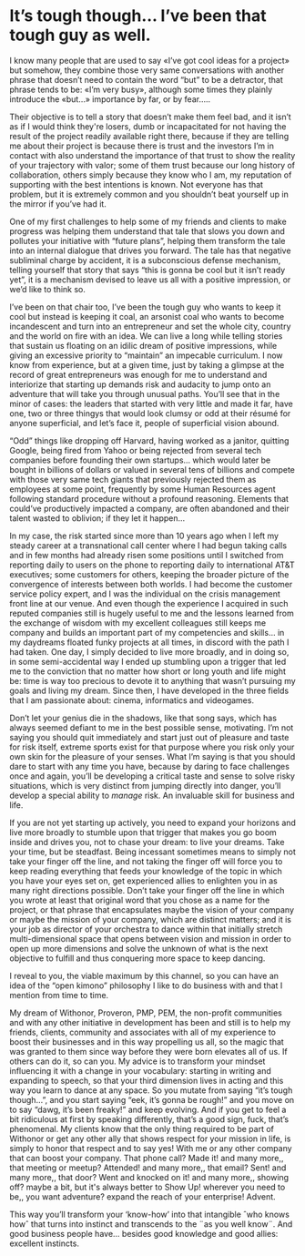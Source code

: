 #  It’s tough though… I’ve been that tough guy as well.
I know many people that are used to say «I’ve got cool ideas for a project» but somehow, they combine those very same conversations with another phrase that doesn’t need to contain the word “but” to be a detractor, that phrase tends to be: «I’m very busy», although some times they plainly introduce the «but…» importance by far, or by fear…..

Their objective is to tell a story that doesn’t make them feel bad, and it isn’t as if I would think they're losers, dumb or incapacitated for not having the result of the project readily available right there, because if they are telling me about their project is because there is trust and the investors I’m in contact with also understand the importance of that trust to show the reality of your trajectory with valor; some of them trust because our long history of collaboration, others simply because they know who I am, my reputation of supporting with the best intentions is known. Not everyone has that problem, but it is extremely common and you shouldn’t beat yourself up in the mirror if you’ve had it.

One of my first challenges to help some of my friends and clients to make progress was helping them understand that tale that slows you down and pollutes your initiative with “future plans”, helping them transform the tale into an internal dialogue that drives you forward. The tale has that negative subliminal charge by accident, it is a subconscious defense mechanism, telling yourself that story that says “this is gonna be cool but it isn’t ready yet”, it is a mechanism devised to leave us all with a positive impression, or we’d like to think so.

I’ve been on that chair too, I’ve been the tough guy who wants to keep it cool but instead is keeping it coal, an arsonist coal who wants to become incandescent and turn into an entrepreneur and set the whole city, country and the world on fire with an idea. We can live a long while telling stories that sustain us floating on an idilic dream of positive impressions, while giving an excessive priority to “maintain” an impecable curriculum. I now know from experience, but at a given time, just by taking a glimpse at the record of great entrepreneurs was enough for me to understand and interiorize that starting up demands risk and audacity to jump onto an adventure that will take you through unusual paths. You’ll see that in the minor of cases: the leaders that started with very little and made it far, have one, two or three thingys that would look clumsy or odd at their résumé for anyone superficial, and let’s face it, people of superficial vision abound.

“Odd” things like dropping off Harvard, having worked as a janitor, quitting Google, being fired from Yahoo or being rejected from several tech companies before founding their own startups… which would later be bought in billions of dollars or valued in several tens of billions and compete with those very same tech giants that previously rejected them as employees at some point, frequently by some Human Resources agent following standard procedure without a profound reasoning. Elements that could’ve productively impacted a company, are often abandoned and their talent wasted to oblivion; if they let it happen…

In my case, the risk started since more than 10 years ago when I left my steady career at a transnational call center where I had begun taking calls and in few months had already risen some positions until I switched from reporting daily to users on the phone to reporting daily to international AT&T executives; some customers for others, keeping the broader picture of the convergence of interests between both worlds. I had become the customer service policy expert, and I was the individual on the crisis management front line at our venue. And even though the experience I acquired in such reputed companies still is hugely useful to me and the lessons learned from the exchange of wisdom with my excellent colleagues still keeps me company and builds an important part of my competencies and skills… in my daydreams floated funky projects at all times, in discord with the path I had taken. One day, I simply decided to live more broadly, and in doing so, in some semi-accidental way I ended up stumbling upon a trigger that led me to the conviction that no matter how short or long youth and life might be: time is way too precious to devote it to anything that wasn’t pursuing my goals and living my dream. Since then, I have developed in the three fields that I am passionate about: cinema, informatics and videogames.

Don’t let your genius die in the shadows, like that song says, which has always seemed defiant to me in the best possible sense, motivating. I’m not saying you should quit immediately and start just out of pleasure and taste for risk itself, extreme sports exist for that purpose where you risk only your own skin for the pleasure of your senses. What I’m saying is that you should dare to start with any time you have, because by daring to face challenges once and again, you’ll be developing a critical taste and sense to solve risky situations, which is very distinct from jumping directly into danger, you’ll develop a special ability to _manage_ risk. An invaluable skill for business and life.

If you are not yet starting up actively, you need to expand your horizons and live more broadly to stumble upon that trigger that makes you go boom inside and drives you, not to chase your dream: to live your dreams. Take your time, but be steadfast. Being incessant sometimes means to simply not take your finger off the line, and not taking the finger off will force you to keep reading everything that feeds your knowledge of the topic in which you have your eyes set on, get experienced allies to enlighten you in as many right directions possible. Don’t take your finger off the line in which you wrote at least that original word that you chose as a name for the project, or that phrase that encapsulates maybe the vision of your company or maybe the mission of your company, which are distinct matters; and it is your job as director of your orchestra to dance within that initially stretch multi-dimensional space that opens between vision and mission in order to open up more dimensions and solve the unknown of what is the next objective to fulfill and thus conquering more space to keep dancing.

I reveal to you, the viable maximum by this channel, so you can have an idea of the “open kimono” philosophy I like to do business with and that I mention from time to time.

My dream of Withonor, Proveron, PMP, PEM, the non-profit communities and with any other initiative in development has been and still is to help my friends, clients, community and associates with all of my experience to boost their businesses and in this way propelling us all, so the magic that was granted to them since way before they were born elevates all of us. If others can do it, so can you.
My advice is to transform your mindset influencing it with a change in your vocabulary: starting in writing and expanding to speech, so that your third dimension lives in acting and this way you learn to dance at any space. So you mutate from saying “it’s tough though…”, and you start saying “eek, it’s gonna be rough!” and you move on to say “dawg, it’s been freaky!” and keep evolving. And if you get to feel a bit ridiculous at first by speaking differently, that’s a good sign, fuck, that’s phenomenal.
My clients know that the only thing required to be part of Withonor or get any other ally that shows respect for your mission in life, is simply to honor that respect and to say yes! With me or any other company that can boost your company. That phone call? Made it! and many more,, that meeting or meetup? Attended! and many more,, that email? Sent! and many more,, that door? Went and knocked on it! and many more,, showing off? maybe a bit, but it's always better to Show Up! wherever you need to be,, you want adventure? expand the reach of your enterprise! Advent.

This way you’ll transform your ‘know-how’ into that intangible ˆwho knows howˆ that turns into instinct and transcends to the ¨as you well know¨.
And good business people have…
besides good knowledge and good allies:
excellent instincts.
